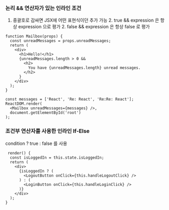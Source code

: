 
### 논리 && 연산자가 있는 인라인 조건
1. 중괄호로 감싸면 JSX에 어떤 표현식이던 추가 가능 
	2. true && expression 은 항상 expression 으로 평가
	2. false && expression 은 항상 false 로 평가
```
function Mailbox(props) {
  const unreadMessages = props.unreadMessages;
  return (
    <div>
      <h1>Hello!</h1>
      {unreadMessages.length > 0 &&
        <h2>
          You have {unreadMessages.length} unread messages.
        </h2>
      }
    </div>
  );
}

const messages = ['React', 'Re: React', 'Re:Re: React'];
ReactDOM.render(
  <Mailbox unreadMessages={messages} />,
  document.getElementById('root')
);
```

### 조건부 연산자를 사용한 인라인 If-Else
 condition ? true : false 를 사용
```
 render() {
  const isLoggedIn = this.state.isLoggedIn;
  return (
    <div>
      {isLoggedIn ? (
        <LogoutButton onClick={this.handleLogoutClick} />
      ) : (
        <LoginButton onClick={this.handleLoginClick} />
      )}
    </div>
  );
}
```
